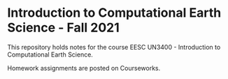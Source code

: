 # Introduction to Computational Earth Science - Fall 2021

This repository holds notes for the course EESC UN3400 - Introduction to Computational Earth Science.  

Homework assignments are posted on Courseworks.

